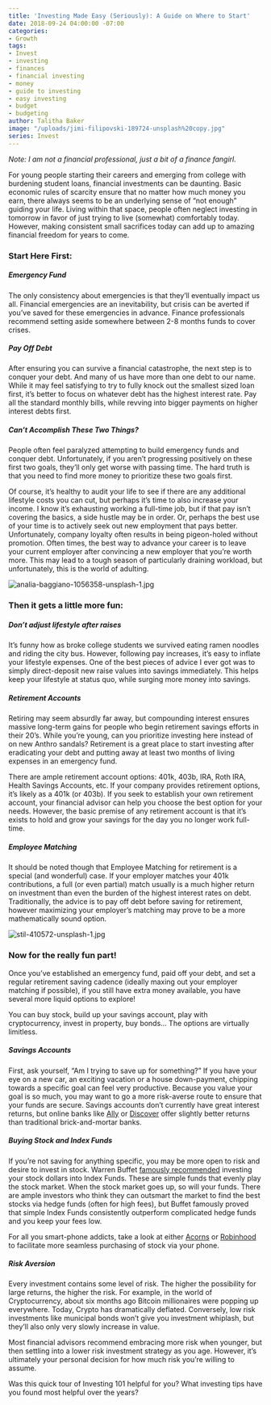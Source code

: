 ```yaml
---
title: 'Investing Made Easy (Seriously): A Guide on Where to Start'
date: 2018-09-24 04:00:00 -07:00
categories:
- Growth
tags:
- Invest
- investing
- finances
- financial investing
- money
- guide to investing
- easy investing
- budget
- budgeting
author: Talitha Baker
image: "/uploads/jimi-filipovski-189724-unsplash%20copy.jpg"
series: Invest
---
```


_Note: I am not a financial professional, just a bit of a finance fangirl._ 

For young people starting their careers and emerging from college with burdening student loans, financial investments can be daunting. Basic economic rules of scarcity ensure that no matter how much money you earn, there always seems to be an underlying sense of “not enough” guiding your life. Living within that space, people often neglect investing in tomorrow in favor of just trying to live (somewhat) comfortably today. However, making consistent small sacrifices today can add up to amazing financial freedom for years to come. 

### Start Here First:

##### Emergency Fund

The only consistency about emergencies is that they’ll eventually impact us all. Financial emergencies are an inevitability, but crisis can be averted if you’ve saved for these emergencies in advance. Finance professionals recommend setting aside somewhere between 2-8 months funds to cover crises.

##### Pay Off Debt

After ensuring you can survive a financial catastrophe, the next step is to conquer your debt. And many of us have more than one debt to our name. While it may feel satisfying to try to fully knock out the smallest sized loan first, it’s better to focus on whatever debt has the highest interest rate. Pay all the standard monthly bills, while revving into bigger payments on higher interest debts first. 

##### Can’t Accomplish These Two Things?

People often feel paralyzed attempting to build emergency funds and conquer debt. Unfortunately, if you aren’t progressing positively on these first two goals, they’ll only get worse with passing time. The hard truth is that you need to find more money to prioritize these two goals first. 

Of course, it’s healthy to audit your life to see if there are any additional lifestyle costs you can cut, but perhaps it’s time to also increase your income. I know it’s exhausting working a full-time job, but if that pay isn’t covering the basics, a side hustle may be in order. Or, perhaps the best use of your time is to actively seek out new employment that pays better. Unfortunately, company loyalty often results in being pigeon-holed without promotion. Often times, the best way to advance your career is to leave your current employer after convincing a new employer that you’re worth more. This may lead to a tough season of particularly draining workload, but unfortunately, this is the world of adulting.

![analia-baggiano-1056358-unsplash-1.jpg](/uploads/analia-baggiano-1056358-unsplash-1.jpg) 

### Then it gets a little more fun:

##### Don’t adjust lifestyle after raises

It’s funny how as broke college students we survived eating ramen noodles and riding the city bus. However, following pay increases, it’s easy to inflate your lifestyle expenses. One of the best pieces of advice I ever got was to simply direct-deposit new raise values into savings immediately. This helps keep your lifestyle at status quo, while surging more money into savings.

##### Retirement Accounts

Retiring may seem absurdly far away, but compounding interest ensures massive long-term gains for people who begin retirement savings efforts in their 20’s. While you’re young, can you prioritize investing here instead of on new Anthro sandals? Retirement is a great place to start investing after eradicating your debt and putting away at least two months of living expenses in an emergency fund.

There are ample retirement account options: 401k, 403b, IRA, Roth IRA, Health Savings Accounts, etc. If your company provides retirement options, it’s likely as a 401k (or 403b). If you seek to establish your own retirement account, your financial advisor can help you choose the best option for your needs. However, the basic premise of any retirement account is that it’s exists to hold and grow your savings for the day you no longer work full-time.

##### Employee Matching

It should be noted though that Employee Matching for retirement is a special (and wonderful) case. If your employer matches your 401k contributions, a full (or even partial) match usually is a much higher return on investment than even the burden of the highest interest rates on debt. Traditionally, the advice is to pay off debt before saving for retirement, however maximizing your employer’s matching may prove to be a more mathematically sound option.

![stil-410572-unsplash-1.jpg](/uploads/stil-410572-unsplash-1.jpg)

### Now for the really fun part! 

Once you’ve established an emergency fund, paid off your debt, and set a regular retirement saving cadence (ideally maxing out your employer matching if possible), if you still have extra money available, you have several more liquid options to explore! 

You can buy stock, build up your savings account, play with cryptocurrency, invest in property, buy bonds… The options are virtually limitless. 

##### Savings Accounts

First, ask yourself, “Am I trying to save up for something?” If you have your eye on a new car, an exciting vacation or a house down-payment, chipping towards a specific goal can feel very productive. Because you value your goal is so much, you may want to go a more risk-averse route to ensure that your funds are secure. Savings accounts don’t currently have great interest returns, but online banks like [Ally](https://www.ally.com/) or [Discover](https://www.discover.com/) offer slightly better returns than traditional brick-and-mortar banks.  

##### Buying Stock and Index Funds

If you’re not saving for anything specific, you may be more open to risk and desire to invest in stock. Warren Buffet [famously recommended](https://www.cnbc.com/2018/01/03/why-warren-buffett-says-index-funds-are-the-best-investment.html) investing your stock dollars into Index Funds. These are simple funds that evenly play the stock market. When the stock market goes up, so will your funds. There are ample investors who think they can outsmart the market to find the best stocks via hedge funds (often for high fees), but Buffet famously proved that simple Index Funds consistently outperform complicated hedge funds and you keep your fees low. 

For all you smart-phone addicts, take a look at either [Acorns](https://www.acorns.com/) or [Robinhood](https://robinhood.com/) to facilitate more seamless purchasing of stock via your phone. 

##### Risk Aversion

Every investment contains some level of risk. The higher the possibility for large returns, the higher the risk. For example, in the world of Cryptocurrency, about six months ago Bitcoin millionaires were popping up everywhere. Today, Crypto has dramatically deflated. Conversely, low risk investments like municipal bonds won’t give you investment whiplash, but they’ll also only very slowly increase in value. 

Most financial advisors recommend embracing more risk when younger, but then settling into a lower risk investment strategy as you age. However, it’s ultimately your personal decision for how much risk you’re willing to assume. 

Was this quick tour of Investing 101 helpful for you? What investing tips have you found most helpful over the years?